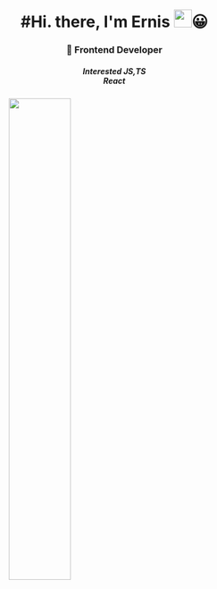 <h1 align="center">#Hi. there, I'm Ernis 
 <img src="https://github.com/blackcater/blackcater/raw/main/images/Hi.gif" height="32"/>😀</h1>
<h3 align="center">🚀 Frontend Developer</h3>
<div align="center">

<h5>Interested JS,TS
 <br/>
 React
 <br/>
 <h5/>

<img align="left" width="47%" src="https://github-readme-stats.vercel.app/api?username=ErnisBadmae&count_private=true&show_icons=true&theme=dark"/>























